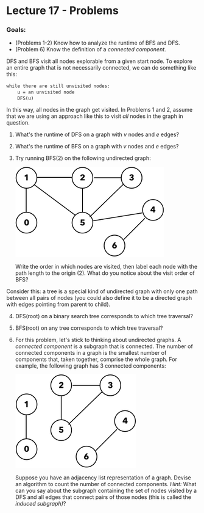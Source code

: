 # Lecture 17 - Problems

### Goals:

* (Problems 1-2) Know how to analyze the runtime of BFS and DFS.
* (Problem 6) Know the definition of a *connected component*.

DFS and BFS visit all nodes explorable from a given start node. To explore an entire graph that is not necessarily connected, we can do something like this:

```
while there are still unvisited nodes:
	u = an unvisited node
	DFS(u)
```

In this way, all nodes in the graph get visited. In Problems 1 and 2, assume that we are using an approach like this to visit *all* nodes in the graph in question.

1. What's the runtime of DFS on a graph with $v$ nodes and $e$ edges? 

2. What's the runtime of BFS on a graph with $v$ nodes and $e$ edges?

3. Try running BFS(2) on the following undirected graph:

   ![](P17_3.png)

   Write the order in which nodes are visited, then label each node with the path length to the origin (2). What do you notice about the visit order of BFS?

Consider this: a tree is a special kind of undirected graph with only one path between all pairs of nodes (you could also define it to be a directed graph with edges pointing from parent to child).

4. DFS(root) on a binary search tree corresponds to which tree traversal?

5. BFS(root) on any tree corresponds to which tree traversal?

6. For this problem, let's stick to thinking about undirected graphs. A *connected component* is a subgraph that is connected. The number of connected components in a graph is the smallest number of components that, taken together, comprise the whole graph. For example, the following graph has 3 connected components:

   ![](P17_6.png)

   Suppose you have an adjacency list representation of a graph. Devise an algorithm to count the number of connected components. *Hint:* What can you say about the subgraph containing the set of nodes visited by a DFS and all edges that connect pairs of those nodes (this is called the *induced subgraph)*?


